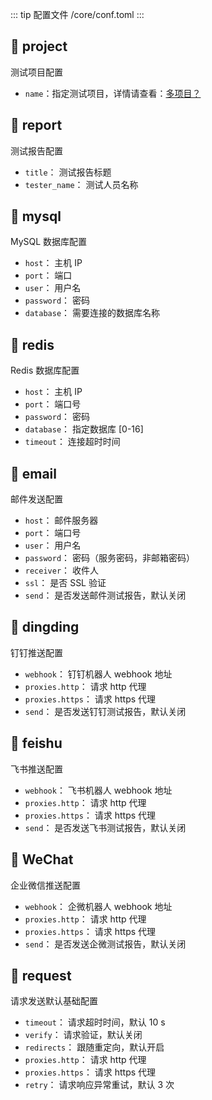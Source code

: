 ::: tip 配置文件
/core/conf.toml
:::

## 🔧 project

测试项目配置

- `name`：指定测试项目，详情请查看：[多项目？](/projects/README.md)

## 🔧 report

测试报告配置

- `title`： 测试报告标题
- `tester_name`： 测试人员名称

## 🔧 mysql

MySQL 数据库配置

- `host`： 主机 IP
- `port`： 端口
- `user`： 用户名
- `password`： 密码
- `database`： 需要连接的数据库名称

## 🔧 redis

Redis 数据库配置

- `host`： 主机 IP
- `port`： 端口号
- `password`： 密码
- `database`： 指定数据库 [0-16]
- `timeout`： 连接超时时间

## 🔧 email

邮件发送配置

- `host`： 邮件服务器
- `port`： 端口号
- `user`： 用户名
- `password`： 密码（服务密码，非邮箱密码）
- `receiver`： 收件人
- `ssl`： 是否 SSL 验证
- `send`： 是否发送邮件测试报告，默认关闭

## 🔧 dingding

钉钉推送配置

- `webhook`： 钉钉机器人 webhook 地址
- `proxies.http`： 请求 http 代理
- `proxies.https`： 请求 https 代理
- `send`： 是否发送钉钉测试报告，默认关闭

## 🔧 feishu

飞书推送配置

- `webhook`： 飞书机器人 webhook 地址
- `proxies.http`： 请求 http 代理
- `proxies.https`： 请求 https 代理
- `send`： 是否发送飞书测试报告，默认关闭

## 🔧 WeChat

企业微信推送配置

- `webhook`： 企微机器人 webhook 地址
- `proxies.http`： 请求 http 代理
- `proxies.https`： 请求 https 代理
- `send`： 是否发送企微测试报告，默认关闭

## 🔧 request

请求发送默认基础配置

- `timeout`： 请求超时时间，默认 10 s
- `verify`： 请求验证，默认关闭
- `redirects`： 跟随重定向，默认开启
- `proxies.http`： 请求 http 代理
- `proxies.https`： 请求 https 代理
- `retry`： 请求响应异常重试，默认 3 次
